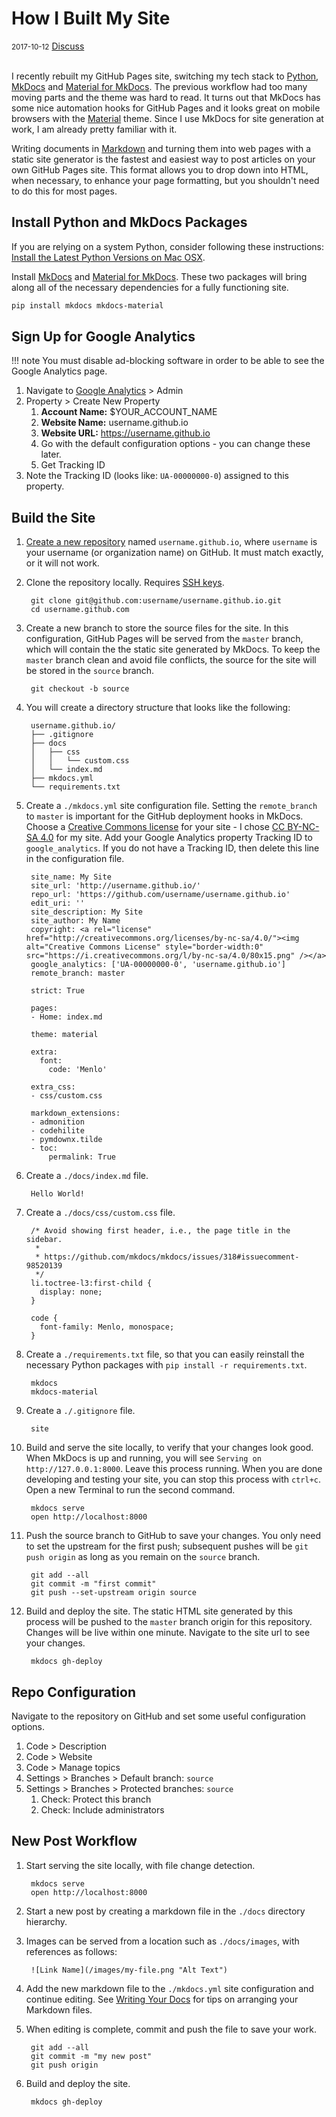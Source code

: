 # How I Built My Site

<div class="meta">
  <span class="date"><small>2017-10-12</small></span>
  <span class="discuss"><a class="github-button" href="https://github.com/copperlight/copperlight.github.io/issues" data-icon="octicon-issue-opened" aria-label="Discuss copperlight/copperlight.github.io on GitHub">Discuss</a></span>
</div><br/>

I recently rebuilt my GitHub Pages site, switching my tech stack to [Python], [MkDocs] and
[Material for MkDocs]. The previous workflow had too many moving parts and the theme was hard to
read.  It turns out that MkDocs has some nice automation hooks for GitHub Pages and it looks great
on mobile browsers with the [Material] theme. Since I use MkDocs for site generation at work, I am
already pretty familiar with it.

Writing documents in [Markdown] and turning them into web pages with a static site generator is the
fastest and easiest way to post articles on your own GitHub Pages site.  This format allows you to
drop down into HTML, when necessary, to enhance your page formatting, but you shouldn't need to do
this for most pages.

[Material]: https://material.io/
[Material for MkDocs]: http://squidfunk.github.io/mkdocs-material/
[MkDocs]: http://www.mkdocs.org/
[Python]: https://www.python.org/
[Markdown]: https://daringfireball.net/projects/markdown/syntax

## Install Python and MkDocs Packages

If you are relying on a system Python, consider following these instructions:
[Install the Latest Python Versions on Mac OSX].

Install [MkDocs] and [Material for MkDocs]. These two packages will bring along all of the necessary
dependencies for a fully functioning site.

```bash
pip install mkdocs mkdocs-material
```

[Install the Latest Python Versions on Mac OSX]: ../python/install-the-latest-python-versions-on-macosx.md

## Sign Up for Google Analytics

!!! note
    You must disable ad-blocking software in order to be able to see the Google Analytics page.

1. Navigate to [Google Analytics](https://analytics.google.com/analytics/web/) > Admin
1. Property > Create New Property
    1. **Account Name:** $YOUR_ACCOUNT_NAME
    1. **Website Name:** username.github.io
    1. **Website URL:** https://username.github.io
    1. Go with the default configuration options - you can change these later.
    1. Get Tracking ID
1. Note the Tracking ID (looks like: `UA-00000000-0`) assigned to this property.

## Build the Site

1. [Create a new repository](https://github.com/new) named `username.github.io`, where `username` is
your username (or organization name) on GitHub.  It must match exactly, or it will not work.

1. Clone the repository locally.  Requires [SSH keys](https://help.github.com/articles/connecting-to-github-with-ssh/).

        git clone git@github.com:username/username.github.io.git
        cd username.github.com

1. Create a new branch to store the source files for the site.  In this configuration, GitHub Pages
will be served from the `master` branch, which will contain the the static site generated by MkDocs.
To keep the `master` branch clean and avoid file conflicts, the source for the site will be stored
in the `source` branch.

        git checkout -b source

1. You will create a directory structure that looks like the following:

        username.github.io/
        ├── .gitignore
        ├── docs
        │   ├── css
        │   │   └── custom.css
        │   └── index.md
        ├── mkdocs.yml
        └── requirements.txt

1. Create a `./mkdocs.yml` site configuration file. Setting the `remote_branch` to `master` is
important for the GitHub deployment hooks in MkDocs. Choose a
[Creative Commons license](https://creativecommons.org/choose/) for your site - I chose
[CC BY-NC-SA 4.0](http://creativecommons.org/licenses/by-nc-sa/4.0/) for my site.  Add your Google
Analytics property Tracking ID to `google_analytics`.  If you do not have a Tracking ID, then delete this
line in the configuration file.

        site_name: My Site
        site_url: 'http://username.github.io/'
        repo_url: 'https://github.com/username/username.github.io'
        edit_uri: ''
        site_description: My Site
        site_author: My Name
        copyright: <a rel="license" href="http://creativecommons.org/licenses/by-nc-sa/4.0/"><img alt="Creative Commons License" style="border-width:0" src="https://i.creativecommons.org/l/by-nc-sa/4.0/80x15.png" /></a>
        google_analytics: ['UA-00000000-0', 'username.github.io']
        remote_branch: master

        strict: True

        pages:
        - Home: index.md

        theme: material

        extra:
          font:
            code: 'Menlo'

        extra_css:
        - css/custom.css

        markdown_extensions:
        - admonition
        - codehilite
        - pymdownx.tilde
        - toc:
            permalink: True

1. Create a `./docs/index.md` file.

        Hello World!

1. Create a `./docs/css/custom.css` file.

        /* Avoid showing first header, i.e., the page title in the sidebar.
         *
         * https://github.com/mkdocs/mkdocs/issues/318#issuecomment-98520139
         */
        li.toctree-l3:first-child {
          display: none;
        }

        code {
          font-family: Menlo, monospace;
        }

1. Create a `./requirements.txt` file, so that you can easily reinstall the necessary Python packages
with `pip install -r requirements.txt`.

        mkdocs
        mkdocs-material

1. Create a `./.gitignore` file.

        site

1. Build and serve the site locally, to verify that your changes look good.  When MkDocs is up and
running, you will see `Serving on http://127.0.0.1:8000`. Leave this process running. When you are
done developing and testing your site, you can stop this process with `ctrl+c`. Open a new Terminal
to run the second command.

        mkdocs serve
        open http://localhost:8000

1. Push the source branch to GitHub to save your changes. You only need to set the upstream for the
first push; subsequent pushes will be `git push origin` as long as you remain on the `source` branch.

        git add --all
        git commit -m "first commit"
        git push --set-upstream origin source

1. Build and deploy the site. The static HTML site generated by this process will be pushed to the
`master` branch origin for this repository. Changes will be live within one minute. Navigate to
the site url to see your changes.

        mkdocs gh-deploy

## Repo Configuration

Navigate to the repository on GitHub and set some useful configuration options.

1. Code > Description
1. Code > Website
1. Code > Manage topics
1. Settings > Branches > Default branch: `source`
1. Settings > Branches > Protected branches: `source`
    1. Check: Protect this branch
    1. Check: Include administrators

## New Post Workflow

1. Start serving the site locally, with file change detection.

        mkdocs serve
        open http://localhost:8000

1. Start a new post by creating a markdown file in the `./docs` directory hierarchy.

1. Images can be served from a location such as `./docs/images`, with references as follows:

        ![Link Name](/images/my-file.png "Alt Text")

1. Add the new markdown file to the `./mkdocs.yml` site configuration and continue editing. See
[Writing Your Docs](http://www.mkdocs.org/user-guide/writing-your-docs/) for tips on arranging
your Markdown files.

1. When editing is complete, commit and push the file to save your work.

        git add --all
        git commit -m "my new post"
        git push origin

1. Build and deploy the site.

        mkdocs gh-deploy
